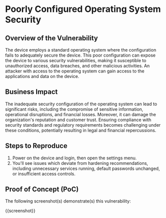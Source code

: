 # Poorly Configured Operating System Security

## Overview of the Vulnerability

The device employs a standard operating system where the configuration fails to adequately secure the device. This poor configuration can expose the device to various security vulnerabilities, making it susceptible to unauthorized access, data breaches, and other malicious activities. An attacker with access to the operating system can gain access to the applications and data on the device.

## Business Impact

The inadequate security configuration of the operating system can lead to significant risks, including the compromise of sensitive information, operational disruptions, and financial losses. Moreover, it can damage the organization's reputation and customer trust. Ensuring compliance with security standards and regulatory requirements becomes challenging under these conditions, potentially resulting in legal and financial repercussions.

## Steps to Reproduce

1. Power on the device and login, then open the settings menu.
2. You'll see issues which deviate from hardening recommendations, including unnecessary services running, default passwords unchanged, or insufficient access controls.

## Proof of Concept (PoC)

The following screenshot(s) demonstrate(s) this vulnerability:

{{screenshot}}
